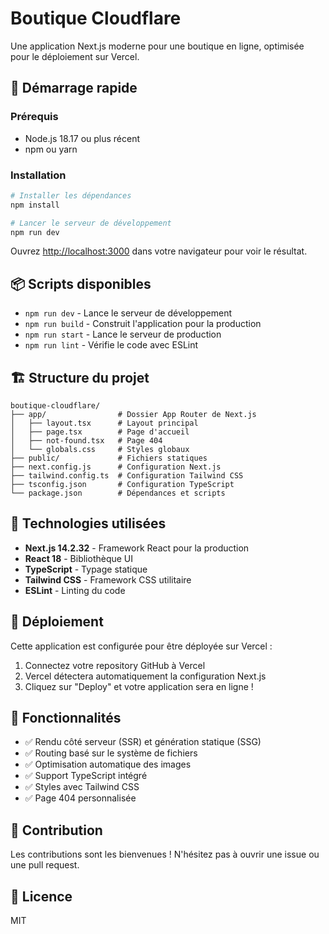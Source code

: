 # Boutique Cloudflare

Une application Next.js moderne pour une boutique en ligne, optimisée pour le déploiement sur Vercel.

## 🚀 Démarrage rapide

### Prérequis
- Node.js 18.17 ou plus récent
- npm ou yarn

### Installation

```bash
# Installer les dépendances
npm install

# Lancer le serveur de développement
npm run dev
```

Ouvrez [http://localhost:3000](http://localhost:3000) dans votre navigateur pour voir le résultat.

## 📦 Scripts disponibles

- `npm run dev` - Lance le serveur de développement
- `npm run build` - Construit l'application pour la production
- `npm run start` - Lance le serveur de production
- `npm run lint` - Vérifie le code avec ESLint

## 🏗️ Structure du projet

```
boutique-cloudflare/
├── app/                # Dossier App Router de Next.js
│   ├── layout.tsx      # Layout principal
│   ├── page.tsx        # Page d'accueil
│   ├── not-found.tsx   # Page 404
│   └── globals.css     # Styles globaux
├── public/             # Fichiers statiques
├── next.config.js      # Configuration Next.js
├── tailwind.config.ts  # Configuration Tailwind CSS
├── tsconfig.json       # Configuration TypeScript
└── package.json        # Dépendances et scripts
```

## 🎨 Technologies utilisées

- **Next.js 14.2.32** - Framework React pour la production
- **React 18** - Bibliothèque UI
- **TypeScript** - Typage statique
- **Tailwind CSS** - Framework CSS utilitaire
- **ESLint** - Linting du code

## 🚀 Déploiement

Cette application est configurée pour être déployée sur Vercel :

1. Connectez votre repository GitHub à Vercel
2. Vercel détectera automatiquement la configuration Next.js
3. Cliquez sur "Deploy" et votre application sera en ligne !

## 📝 Fonctionnalités

- ✅ Rendu côté serveur (SSR) et génération statique (SSG)
- ✅ Routing basé sur le système de fichiers
- ✅ Optimisation automatique des images
- ✅ Support TypeScript intégré
- ✅ Styles avec Tailwind CSS
- ✅ Page 404 personnalisée

## 🤝 Contribution

Les contributions sont les bienvenues ! N'hésitez pas à ouvrir une issue ou une pull request.

## 📄 Licence

MIT
